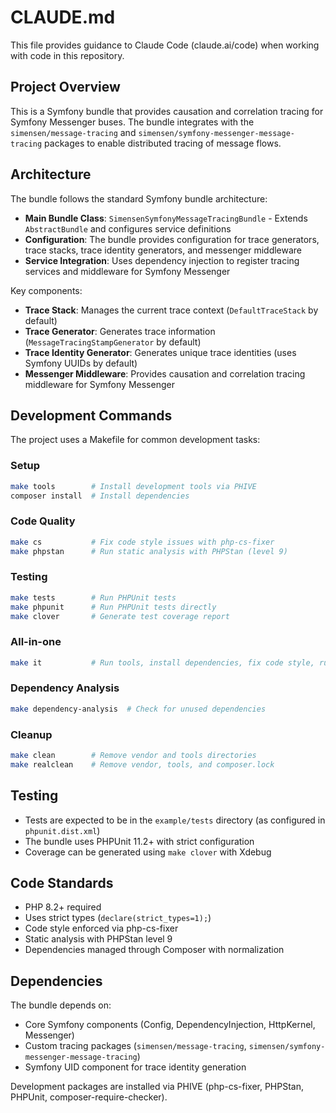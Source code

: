 # CLAUDE.md

This file provides guidance to Claude Code (claude.ai/code) when working with code in this repository.

## Project Overview

This is a Symfony bundle that provides causation and correlation tracing for Symfony Messenger buses. The bundle integrates with the `simensen/message-tracing` and `simensen/symfony-messenger-message-tracing` packages to enable distributed tracing of message flows.

## Architecture

The bundle follows the standard Symfony bundle architecture:

- **Main Bundle Class**: `SimensenSymfonyMessageTracingBundle` - Extends `AbstractBundle` and configures service definitions
- **Configuration**: The bundle provides configuration for trace generators, trace stacks, trace identity generators, and messenger middleware
- **Service Integration**: Uses dependency injection to register tracing services and middleware for Symfony Messenger

Key components:
- **Trace Stack**: Manages the current trace context (`DefaultTraceStack` by default)
- **Trace Generator**: Generates trace information (`MessageTracingStampGenerator` by default)
- **Trace Identity Generator**: Generates unique trace identities (uses Symfony UUIDs by default)
- **Messenger Middleware**: Provides causation and correlation tracing middleware for Symfony Messenger

## Development Commands

The project uses a Makefile for common development tasks:

### Setup
```bash
make tools        # Install development tools via PHIVE
composer install  # Install dependencies
```

### Code Quality
```bash
make cs           # Fix code style issues with php-cs-fixer
make phpstan      # Run static analysis with PHPStan (level 9)
```

### Testing
```bash
make tests        # Run PHPUnit tests
make phpunit      # Run PHPUnit tests directly
make clover       # Generate test coverage report
```

### All-in-one
```bash
make it           # Run tools, install dependencies, fix code style, run PHPStan, and run tests
```

### Dependency Analysis
```bash
make dependency-analysis  # Check for unused dependencies
```

### Cleanup
```bash
make clean        # Remove vendor and tools directories
make realclean    # Remove vendor, tools, and composer.lock
```

## Testing

- Tests are expected to be in the `example/tests` directory (as configured in `phpunit.dist.xml`)
- The bundle uses PHPUnit 11.2+ with strict configuration
- Coverage can be generated using `make clover` with Xdebug

## Code Standards

- PHP 8.2+ required
- Uses strict types (`declare(strict_types=1);`)
- Code style enforced via php-cs-fixer
- Static analysis with PHPStan level 9
- Dependencies managed through Composer with normalization

## Dependencies

The bundle depends on:
- Core Symfony components (Config, DependencyInjection, HttpKernel, Messenger)
- Custom tracing packages (`simensen/message-tracing`, `simensen/symfony-messenger-message-tracing`)
- Symfony UID component for trace identity generation

Development packages are installed via PHIVE (php-cs-fixer, PHPStan, PHPUnit, composer-require-checker).